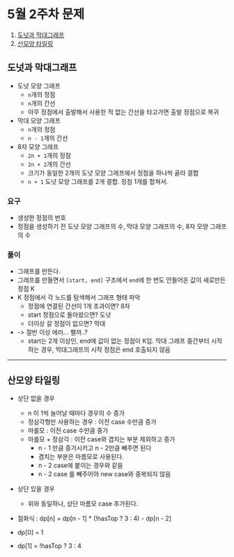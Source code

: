 # 5월 2주차 문제
1. [도넛과 막대그래프](https://school.programmers.co.kr/learn/courses/30/lessons/258711)
2. [산모양 타일링](https://school.programmers.co.kr/learn/courses/30/lessons/258705)


## 도넛과 막대그래프
- 도넛 모양 그래프
  - `n`개의 정점
  - `n`개의 간선
  - 아무 정점에서 출발해서 사용한 적 없는 간선을 타고가면 출발 정점으로 복귀
- 막대 모양 그래프
  - `n`개의 정점
  - `n - 1`개의 간선
- 8자 모양 그래프
  - `2n + 1`개의 정점
  - `2n + 2`개의 간선
  - 크기가 동일한 2개의 도넛 모양 그래프에서 정점을 하나씩 골라 결합
  - `n + 1` 도넛 모양 그래프를 2개 결합. 정점 1개를 합쳐서.

### 요구
- 생성한 정점의 번호
- 정점을 생성하기 전 도넛 모양 그래프의 수, 막대 모양 그래프의 수, 8자 모양 그래프의 수

### 풀이
- 그래프를 만든다.
- 그래프를 만들면서 `[start, end]` 구조에서 `end`에 한 번도 안들어온 값이 새로만든 정점 K
- K 정점에서 각 노드를 탐색해서 그래프 형태 파악
  - 정점에 연결된 간선이 1개 초과이면? 8자
  - start 정점으로 돌아왔으면? 도넛
  - 더이상 갈 정점이 없으면? 막대
- -> 절반 이상 에러... 왤까..?
  - start는 2개 이상인, end에 값이 없는 정점이 K임. 막대 그래프 중간부터 시작하는 경우, 막대그래프의 시작 정점은 end 호출되지 않음


---
## 산모양 타일링
- 상단 없을 경우
  - n 이 1씩 늘어날 때마다 경우의 수 증가
  - 정삼각형만 사용하는 경우 : 이전 case 수만큼 증가
  - 마를모 : 이전 case 수만큼 중가
  - 마를모 + 정삼각 : 이전 case와 겹치는 부분 제외하고 증가
    - n - 1 만큼 증가시키고 n - 2만큼 빼주면 된다
    - 겸치는 부분은 마름모로 사용된다.
    - n - 2 case에 붙이는 경우와 같음
    - n - 2 case 를 빼주어야 new case와 중복되지 않음
- 상단 있을 경우
  - 위와 동일하나, 상단 마름모 case 추가된다.

- 점화식 : dp[n] = dp[n - 1] * (!hasTop ? 3 : 4) - dp[n - 2]
- dp[0] = 1
- dp[1] = !hasTop ? 3 : 4


